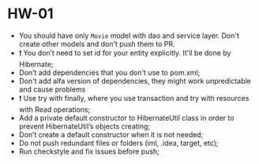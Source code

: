 # HW-01

* You should have only `Movie` model with dao and service layer. Don't create other models and don't push them to PR. 
* :exclamation: You don’t need to set id for your entity explicitly. It'll be done by Hibernate;
* Don’t add dependencies that you don't use to pom.xml;
* Don't add alfa version of dependencies, they might work unpredictable and cause problems
* :exclamation: Use try with finally, where you use transaction and try with resources with Read operations;
* Add a private default constructor to HibernateUtil class in order to prevent HibernateUtil’s objects creating;
* Don’t create a default constructor when it is not needed;
* Do not push redundant files or folders (iml, .idea, target, etc);
* Run checkstyle and fix issues before push;
